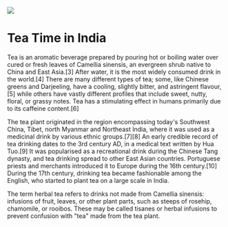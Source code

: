 <a href="https://juncture-digital.org"><img src="https://gitcdn.link/cdn/jstor-labs/juncture/main/images/ve-button.png"></a>

<param ve-config title="Tea Time in India" author="Romita Ray" banner="https://upload.wikimedia.org/wikipedia/commons/a/a4/Tea_Banner3.jpg">

# Tea Time in India

Tea is an aromatic beverage prepared by pouring hot or boiling water over cured or fresh leaves of Camellia sinensis, an evergreen shrub native to China and East Asia.[3] After water, it is the most widely consumed drink in the world.[4] There are many different types of tea; some, like Chinese greens and Darjeeling, have a cooling, slightly bitter, and astringent flavour,[5] while others have vastly different profiles that include sweet, nutty, floral, or grassy notes. Tea has a stimulating effect in humans primarily due to its caffeine content.[6]

The tea plant originated in the region encompassing today's Southwest China, Tibet, north Myanmar and Northeast India, where it was used as a medicinal drink by various ethnic groups.[7][8] An early credible record of tea drinking dates to the 3rd century AD, in a medical text written by Hua Tuo.[9] It was popularised as a recreational drink during the Chinese Tang dynasty, and tea drinking spread to other East Asian countries. Portuguese priests and merchants introduced it to Europe during the 16th century.[10] During the 17th century, drinking tea became fashionable among the English, who started to plant tea on a large scale in India.

The term herbal tea refers to drinks not made from Camellia sinensis: infusions of fruit, leaves, or other plant parts, such as steeps of rosehip, chamomile, or rooibos. These may be called tisanes or herbal infusions to prevent confusion with "tea" made from the tea plant.

